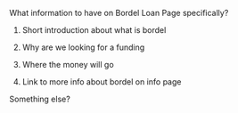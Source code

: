 What information to have on Bordel Loan Page specifically?

1) Short introduction about what is bordel

2) Why are we looking for a funding

3) Where the money will go

4) Link to more info about bordel on info page

Something else?